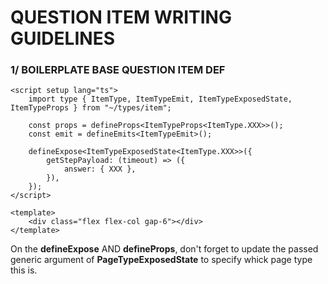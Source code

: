 # QUESTION ITEM WRITING GUIDELINES

### 1/ BOILERPLATE BASE QUESTION ITEM DEF

```vue
<script setup lang="ts">
    import type { ItemType, ItemTypeEmit, ItemTypeExposedState, ItemTypeProps } from "~/types/item";

    const props = defineProps<ItemTypeProps<ItemType.XXX>>();
    const emit = defineEmits<ItemTypeEmit>();

    defineExpose<ItemTypeExposedState<ItemType.XXX>>({
        getStepPayload: (timeout) => ({
            answer: { XXX },
        }),
    });
</script>

<template>
    <div class="flex flex-col gap-6"></div>
</template>
```

On the **defineExpose** AND **defineProps**, don't forget to update the passed generic argument of **PageTypeExposedState** to specify whick page type this is.
